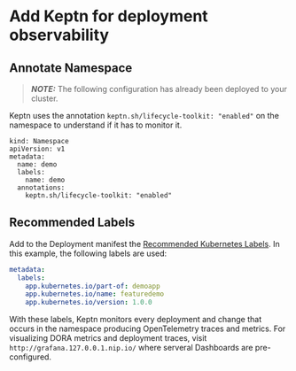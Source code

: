 # Add Keptn for deployment observability

## Annotate Namespace

> **_NOTE:_** The following configuration has already been deployed to your cluster.

Keptn uses the annotation `keptn.sh/lifecycle-toolkit: "enabled"` on the namespace to understand if it has to monitor it. 

```
kind: Namespace
apiVersion: v1
metadata:
  name: demo
  labels:
    name: demo
  annotations:
    keptn.sh/lifecycle-toolkit: "enabled"
```

## Recommended Labels

Add to the Deployment manifest the [Recommended Kubernetes Labels](https://kubernetes.io/docs/concepts/overview/working-with-objects/common-labels/#labels).
In this example, the following labels are used:

```yaml
metadata:
  labels:
    app.kubernetes.io/part-of: demoapp
    app.kubernetes.io/name: featuredemo
    app.kubernetes.io/version: 1.0.0
```

With these labels, Keptn monitors every deployment and change that occurs in the namespace producing OpenTelemetry traces and metrics. 
For visualizing DORA metrics and deployment traces, visit `http://grafana.127.0.0.1.nip.io/` where serveral Dashboards are pre-configured.
